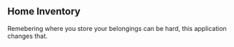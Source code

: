 ## Home Inventory

Remebering where you store your belongings can be hard, this application changes that.
